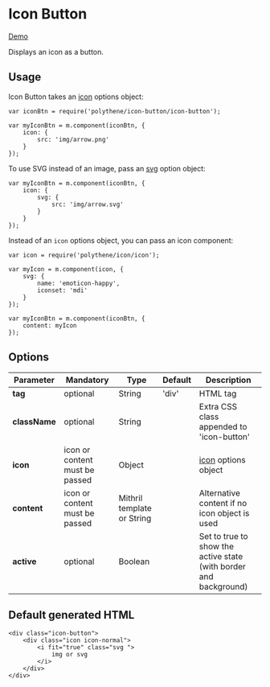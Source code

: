 # Icon Button

<a class="btn-demo" href="http://arthurclemens.github.io/Polythene-Examples/icon-button.html">Demo</a>

Displays an icon as a button.

## Usage

Icon Button takes an [icon](#icon) options object:

	var iconBtn = require('polythene/icon-button/icon-button');

	var myIconBtn = m.component(iconBtn, {
		icon: {
			src: 'img/arrow.png'
		}
	});

To use SVG instead of an image, pass an [svg](#svg) option object:

	var myIconBtn = m.component(iconBtn, {
		icon: {
			svg: {
			    src: 'img/arrow.svg'
			}
		}
	});

Instead of an `icon` options object, you can pass an icon component:
	
	var icon = require('polythene/icon/icon');

	var myIcon = m.component(icon, {
	    svg: {
	        name: 'emoticon-happy',
	        iconset: 'mdi'
	    }
	});

	var myIconBtn = m.component(iconBtn, {
		content: myIcon
	});



## Options

| **Parameter** |  **Mandatory** | **Type** | **Default** | **Description** |
| ------------- | -------------- | -------- | ----------- | --------------- |
| **tag** | optional | String | 'div' | HTML tag |
| **className** | optional | String |  | Extra CSS class appended to 'icon-button' |
| **icon** | icon or content must be passed | Object |  | [icon](#icon) options object |
| **content** | icon or content must be passed | Mithril template or String | | Alternative content if no icon object is used |
| **active** | optional | Boolean | | Set to true to show the active state (with border and background) |


## Default generated HTML

	<div class="icon-button">
		<div class="icon icon-normal">
			<i fit="true" class="svg ">
				img or svg
			</i>
		</div>
	</div>

